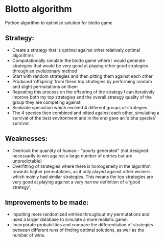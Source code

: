 # Blotto algorithm 

Python algorithm to optimise solution for blotto game 

## Strategy:
- Create a strategy that is optimal against other relatively optimal algorithms
- Computationally simulate the blotto game where I would generate strategies that would be very good at playing other good strategies through an evolutionary method
- Start with random strategies and then pitting them against each other 
- Produced ‘offspring’ from these top strategies by performing random and slight permutations on them
- Repeating this process on the offspring of the strategy I can iteratively improve both my top strategies and the overall strategy quality of the group they are competing against
- Simlulate speciation which evolved 4 different groups of strategies 
- The 4 species then combined and pitted against each other, simulating a survival of the best environment and in the end gave an ‘alpha species’ survivor. 

## Weaknesses:
- Overlook the quantity of human - “poorly generated” (not designed necessarily to win against a large number of entries but are unpredictable)
- Overfitting of strategies where there is homogeneity in the algorithm towards higher permutations, as it only played against other winners which mainly had similar strategies. This means the top strategies are very good at playing against a very narrow definition of a ‘good strategy’.

## Improvements to be made: 
- Inputting more randomized entries throughout my permutations and used a larger database to simulate a more realistic game.
- Incorporate probabilities and compare the differentiation of strategies between different runs of finding optimal solutions, as well as the number of wins.
